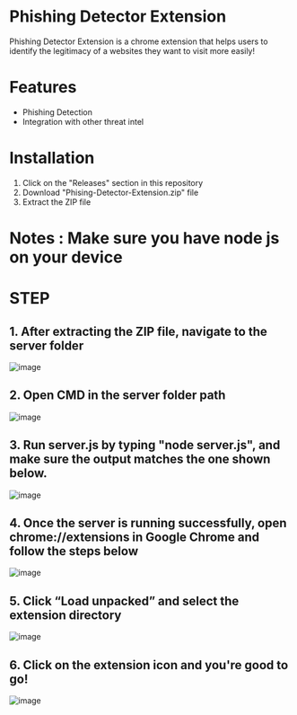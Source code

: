 # Phishing Detector Extension
Phishing Detector Extension is a chrome extension that helps users to identify the legitimacy of a websites they want to visit more easily!

# Features
- Phishing Detection
- Integration with other threat intel

# Installation
1. Click on the "Releases" section in this repository
2. Download "Phising-Detector-Extension.zip" file
3. Extract the ZIP file

# Notes : Make sure you have node js on your device

# STEP
## 1. After extracting the ZIP file, navigate to the **server** folder
![image](https://github.com/user-attachments/assets/90d6406d-2eaf-477b-948b-c9ff51f26842)

## 2. Open CMD in the **server** folder path
![image](https://github.com/user-attachments/assets/2db35fcc-6ecb-4063-9f2e-12ac2e7f734e)

## 3. Run server.js by typing "node server.js", and make sure the output matches the one shown below.
![image](https://github.com/user-attachments/assets/8a925752-a97b-4f1a-a0e3-ddf76c61af29)

## 4. Once the server is running successfully, open chrome://extensions in Google Chrome and follow the steps below
![image](https://github.com/user-attachments/assets/55bfb055-22ad-42a3-9c29-b18ff2d9aeb1)

## 5. Click “Load unpacked” and select the extension directory
![image](https://github.com/user-attachments/assets/1f995146-ef46-44fe-87ec-3ceecead44ae)

## 6. Click on the extension icon and you're good to go!
![image](https://github.com/user-attachments/assets/2cdacbd5-b0d5-42e7-b289-d06445133645)


